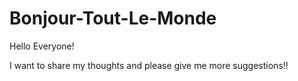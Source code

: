 # Bonjour-Tout-Le-Monde
Hello Everyone!

I want to share my thoughts and please give me more suggestions!!
